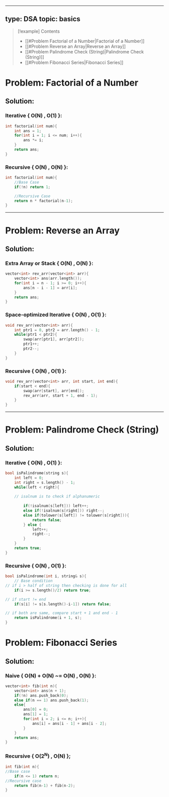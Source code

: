 
---
type: DSA 
topic: basics
---


> [!example] Contents 
> - [[#Problem Factorial of a Number|Factorial of a Number]]
> - [[#Problem Reverse an Array|Reverse an Array]]
> - [[#Problem Palindrome Check (String)|Palindrome Check (String)]]
> - [[#Problem Fibonacci Series|Fibonacci Series]]




# Problem: Factorial of a Number
## Solution: 
### Iterative { O(N) , O(1) }:
```cpp
int factorial(int num){
	int ans = 1;
	for(int i = 1; i <= num; i++){
		ans *= i; 
	}
	return ans;
}
```
### Recursive { O(N) , O(N) }:
```cpp
int factorial(int num){
	//Base Case
	if(!n) return 1;

	//Recursive Case
	return n * factorial(n-1);
}
```

---
# Problem: Reverse an Array
## Solution: 
### Extra Array or Stack { O(N) , O(N) }:
```cpp
vector<int> rev_arr(vector<int> arr){
	vector<int> ans(arr.length());
	for(int i = n - 1; i >= 0; i++){
		ans[n - i - 1] = arr[i];
	}
	return ans;
}
```
### Space-optimized Iterative { O(N) , O(1) }:
```cpp
void rev_arr(vector<int> arr){
	int ptr1 = 0, ptr2 = arr.length() - 1;
	while(ptr1 < ptr2){
		swap(arr[ptr1], arr[ptr2]);
		ptr1++;
		ptr2--;
	}
}
```
### Recursive { O(N) , O(1) }:
```cpp
void rev_arr(vector<int> arr, int start, int end){
	if(start < end){
		swap(arr[start], arr[end]);
		rev_arr(arr, start + 1, end - 1);
	}
}
```

---
# Problem: Palindrome Check (String)
## Solution: 
### Iterative { O(N) , O(1) }:
```cpp
bool isPalindrome(string s){
	int left = 0;
	int right = s.length() - 1;
	while(left < right){
	
	// isalnum is to check if alphanumeric
	
		if(!isalnum(s[left])) left++;
		else if(!isalnum(s[right])) right--;
		else if(tolower(s[left]) != tolower(s[right])){
			return false;
		} else {
			left++;
			right--;
		}
	}
	return true;
}
```
### Recursive { O(N) , O(1) }:
```cpp
bool isPalindrome(int i, string& s){
	// Base condition
// if i > half of string then checking is done for all
	if(i >= s.length()/2) return true;

// if start != end
	if(s[i] != s[s.length()-i-1]) return false;

// if both are same, compare start + 1 and end - 1
	return isPalindrome(i + 1, s);
}
```



# Problem: Fibonacci Series
## Solution: 

### Naive { O(N) + O(N) ~= O(N) , O(N) }:
```cpp
vector<int> fib(int n){
	vector<int> ans(n + 1);
	if(!n) ans.push_back(0);
	else if(n == 1) ans.push_back(1);
	else{
		ans[0] = 0;
		ans[1] = 1;
		for(int i = 2; i <= n; i++){
			ans[i] = ans[i - 1] + ans[i - 2];
		}
	}
	return ans;
}
```
### Recursive { O(2<sup>N</sup>) , O(N) };
```cpp
int fib(int n){
//Base case
	if(n <= 1) return n;
//Recursive case
	return fib(n-1) + fib(n-2);
}
```
